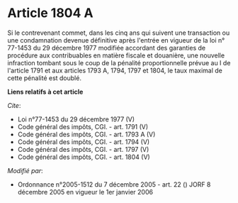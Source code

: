 # Article 1804 A

Si le contrevenant commet, dans les cinq ans qui suivent une transaction ou une condamnation devenue définitive après
l'entrée en vigueur de la loi n° 77-1453 du 29 décembre 1977 modifiée accordant des garanties de procédure aux contribuables
en matière fiscale et douanière, une nouvelle infraction tombant sous le coup de la pénalité proportionnelle prévue au I de
l'article 1791 et aux articles 1793 A, 1794,
1797 et 1804, le taux maximal de cette pénalité est doublé.

**Liens relatifs à cet article**

_Cite_:

  - Loi n°77-1453 du 29 décembre 1977 (V)
  - Code général des impôts, CGI. - art. 1791 (V)
  - Code général des impôts, CGI. - art. 1793 A (V)
  - Code général des impôts, CGI. - art. 1794 (V)
  - Code général des impôts, CGI. - art. 1797 (V)
  - Code général des impôts, CGI. - art. 1804 (V)

_Modifié par_:

  - Ordonnance n°2005-1512 du 7 décembre 2005 - art. 22 () JORF 8 décembre 2005 en vigueur le 1er janvier 2006
